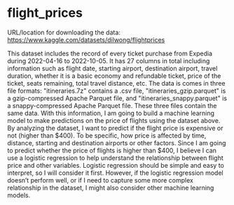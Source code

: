 # flight_prices
URL/location for downloading the data: https://www.kaggle.com/datasets/dilwong/flightprices

This dataset includes the record of every ticket purchase from Expedia during 2022-04-16 to 2022-10-05. It has 27 columns in total including information such as flight date, starting airport, destination airport, travel duration, whether it is a basic economy and refundable ticket, price of the ticket, seats remaining, total travel distance, etc. The data is comes in three file formats: "itineraries.7z" contains a .csv file, "itineraries_gzip.parquet" is a gzip-compressed Apache Parquet file, and "itineraries_snappy.parquet" is a snappy-compressed Apache Parquet file. These three files contain the same data. With this information, I am going to build a machine learning model to make predictions on the price of flights using the dataset above. By analyzing the dataset, I want to predict if the flight price is expensive or not (higher than $400). To be specific, how price is affected by time, distance, starting and destination airports or other factors. Since I am going to predict whether the price of flights is higher than $400, I believe I can use a logistic regression to help understand the relationship between flight price and other variables. Logistic regression should be simple and easy to interpret, so I will consider it first. However, if the logistic regression model doesn’t perform well, or if I need to capture some more complex relationship in the dataset, I might also consider other machine learning models.
